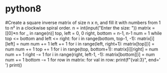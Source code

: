 # python8
#Create a square inverse matrix of size n x n, and fill it with numbers from 1 to n² in a clockwise spiral order.
n = int(input("Enter the size: "))
matrix = [[0]*n for _ in range(n)]
top, left = 0, 0
right, bottom = n-1, n-1
num = 1
while top <= bottom and left <= right:
    for i in range(bottom, top-1, -1):
        matrix[i][left] = num
        num += 1
    left += 1
    for i in range(left, right+1):
        matrix[top][i] = num
        num += 1
    top += 1
    for i in range(top, bottom+1):
        matrix[i][right] = num
        num += 1
    right -= 1
    for i in range(right, left-1, -1):
        matrix[bottom][i] = num
        num += 1
    bottom -= 1
for row in matrix:
    for val in row:
        print(f"{val:3}", end=' ')
    print()
